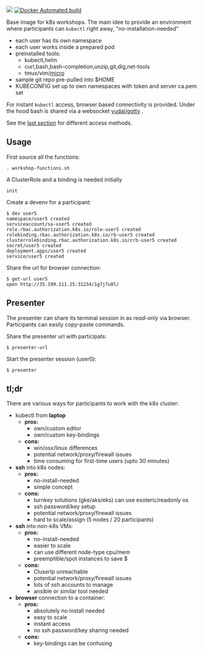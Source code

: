 [![](https://images.microbadger.com/badges/image/lalyos/k8s-workshop.svg)](https://microbadger.com/images/lalyos/k8s-workshop "Get your own image badge on microbadger.com")
[![Docker Automated build](https://img.shields.io/docker/automated/lalyos/k8s-workshop.svg)](https://hub.docker.com/r/lalyos/k8s-workshop/)

Base image for k8s workshops. The main idee to provide an environment
where participants can `kubectl` right away, "no-installation-needed"

- each user has its own namespace
- each user works inside a prepared pod
- preinstalled tools:
  - kubectl,helm
  - curl,bash,bash-completion,unzip,git,dig,net-tools
  - tmux/vim/[micro](https://github.com/zyedidia/micro)
- sample git repo pre-pulled into $HOME
- KUBECONFIG set up to own namespaces with token and server ca.pem set

For instant `kubectl` access, browser based connectivity is provided. Under the hood bash is shared via a websocket [yudai/gotty](https://github.com/yudai/gotty)
. 

See the [last section](#tldr) for different access methods.

## Usage

First source all the functions:
```
. workshop-functions.sh
```

A ClusterRole and a binding is needed initially
```
init
```

Create a devenv for a participant:
```
$ dev user5
namespace/user5 created
serviceaccount/sa-user5 created
role.rbac.authorization.k8s.io/role-user5 created
rolebinding.rbac.authorization.k8s.io/rb-user5 created
clusterrolebinding.rbac.authorization.k8s.io/crb-user5 created
secret/user5 created
deployment.apps/user5 created
service/user5 created
```

Share the url for browser connection:
```
$ get-url user5
open http://35.199.111.25:31234/1g7j7u0l/
```

## Presenter

The presenter can share its terminal session in as *read-only* via browser. Participants can easily copy-paste commands.

Share the presenter url with participats:
```
$ presenter-url
```

Start the presenter session (user0):
```
$ presenter
```

## tl;dr

There are various ways for participants to work with the k8s cluster:

- kubectl from **laptop**
  - **pros:**
    - own/custom editor
    - own/custom key-bindings
  - **cons:**
    - win/osx/linux differences
    - potential network/proxy/firewall issues
    - time consuming for first-time users (upto 30 minutes)
- **ssh** into k8s nodes:
  - **pros:**
    - no-install-needed
    - simple concept
  - **cons:**
    - turnkey solutions (gke/aks/eks) can use esoteric/readonly os
    - ssh password/key setup
    - potential network/proxy/firewall issues
    - hard to scale/assign (5 nodes / 20 participants)
- **ssh** into non-k8s VMs:
  - **pros:**
    - no-install-needed
    - easier to scale
    - can use different node-type cpu/mem
    - preemptible/spot instances to save $
  - **cons:**
    - CluserIp unreachable
    - potential network/proxy/firewall issues
    - lots of ssh accounts to manage
    - ansible or similar tool needed
- **browser** connection to a container:
  - **pros:**
    - absolutely no install needed
    - easy to scale
    - instant access
    - no ssh password/key sharing needed
  - **cons:**
    - key-bindings can be confusing

